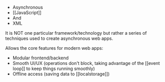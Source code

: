 - Asynchronous
- [[JavaScript]]
- And
- XML

It is NOT one particular framework/technology but rather a series of techniques used to create asynchronous web apps.

Allows the core features for modern web apps:
- Modular frontend/backend
- Smooth UI/UX (operations don't block, taking advantage of the [[event loop]] to keep things running smoothly)
- Offline access (saving data to [[localstorage]])